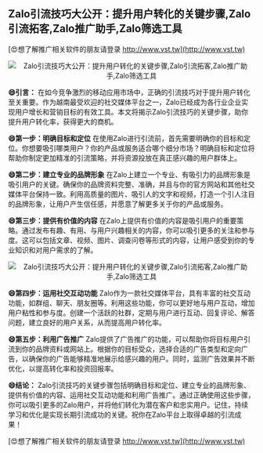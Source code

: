 ## **Zalo引流技巧大公开：提升用户转化的关键步骤,Zalo引流拓客,Zalo推广助手,Zalo筛选工具**

[😍想了解推广相关软件的朋友请登录 http://www.vst.tw](http://www.vst.tw)

 <center><img src="https://vst.tw/MP4/tuiguang/png/0.png" alt="Zalo引流技巧大公开：提升用户转化的关键步骤,Zalo引流拓客,Zalo推广助手,Zalo筛选工具"></center>

**😄引言：**
在如今竞争激烈的移动应用市场中，正确的引流技巧对于提升用户转化至关重要。作为越南最受欢迎的社交媒体平台之一，Zalo已经成为各行业企业实现用户增长和营销目标的有效工具。本文将揭示Zalo引流技巧的关键步骤，助你提升用户转化率，获得更大的商机。

**😄第一步：明确目标和定位**
在使用Zalo进行引流前，首先需要明确你的目标和定位。你想要吸引哪类用户？你的产品或服务适合哪个细分市场？明确目标和定位将帮助你制定更加精准的引流策略，并将资源投放在真正感兴趣的用户群体上。

**😄第二步：建立专业的品牌形象**
在Zalo上建立一个专业、有吸引力的品牌形象是吸引用户的关键。确保你的品牌资料完整、准确，并且与你的官方网站和其他社交媒体平台保持一致。利用高质量的图片、吸引人的文字和视频，打造一个引人注目的品牌形象，让用户产生信任感，并愿意了解更多关于你的产品或服务。

**😄第三步：提供有价值的内容**
在Zalo上提供有价值的内容是吸引用户的重要策略。通过发布有趣、有用、与用户兴趣相关的内容，你可以吸引更多的关注和参与度。这可以包括文章、视频、图片、调查问卷等形式的内容，让用户感受到你的专业知识和对用户需求的了解。

 <center><img src="https://vst.tw/MP4/tuiguang/png/4.png" alt="Zalo引流技巧大公开：提升用户转化的关键步骤,Zalo引流拓客,Zalo推广助手,Zalo筛选工具"></center>

**😄第四步：运用社交互动功能**
Zalo作为一款社交媒体平台，具有丰富的社交互动功能，如群组、聊天、朋友圈等。利用这些功能，你可以更好地与用户互动，增加用户粘性和参与度。创建一个活跃的社群，定期与用户进行互动、回复评论、解答问题，建立良好的用户关系，从而提高用户转化率。

**😄第五步：利用广告推广**
Zalo提供了广告推广的功能，可以帮助你将目标用户引流到你的品牌资料或网站上。根据你的目标受众，选择合适的广告类型和定向广告，以确保你的广告能够精准地展示给感兴趣的用户。同时，监测广告效果并不断优化，以提高转化率和投资回报率。

**😄结论：**
Zalo引流技巧的关键步骤包括明确目标和定位、建立专业的品牌形象、提供有价值的内容、运用社交互动功能和利用广告推广。通过正确使用这些步骤，你可以吸引更多的Zalo用户，并将他们转化为潜在客户和忠实用户。记住，持续学习和优化是实现长期引流成功的关键。祝你在Zalo平台上取得卓越的引流成果！

[😍想了解推广相关软件的朋友请登录 http://www.vst.tw](http://www.vst.tw)



